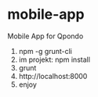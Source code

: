 mobile-app
==========

Mobile App for Qpondo

1. npm -g grunt-cli
2. im projekt: npm install
3. grunt
4. http://localhost:8000
5. enjoy
